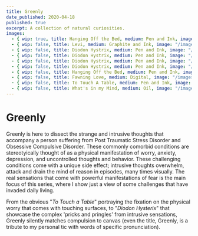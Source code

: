 ```yaml
---
title: Greenly
date_published: 2020-04-18
published: true
excerpt: A collection of natural curiosities.
images:
  - { wip: true, title: Hanging Off the Bed, medium: Pen and Ink, image: "/images/1-hanging-off-the-bed.webp" }
  - { wip: false, title: Levi, medium: Graphite and Ink, image: "/images/2-levi-graphite-and-ink.webp" }
  - { wip: false, title: Diodon Hystrix, medium: Pen and Ink, image: "/images/4-diodon-hystrix-pen-and-ink.jpg" }
  - { wip: false, title: Diodon Hystrix, medium: Pen and Ink, image: "/images/5-diodon-hystrix-pen-and-ink.jpg" }
  - { wip: false, title: Diodon Hystrix, medium: Pen and Ink, image: "/images/6-diodon-hystrix-pen-and-ink.jpg" }
  - { wip: false, title: Diodon Hystrix, medium: Pen and Ink, image: "/images/7-diodon-hystrix-pen-and-ink.jpg" }
  - { wip: false, title: Hanging Off the Bed, medium: Pen and Ink, image: "/images/hanging-off-the-bed-pen-and-ink.jpg" }
  - { wip: false, title: Fawning Love, medium: Digital, image: "/images/fawning-love.png" }
  - { wip: false, title: To Touch A Table, medium: Pen and Ink, image: "/images/to-touch-a-table-pen-and-ink.jpg" }
  - { wip: false, title: What's in my Mind, medium: Oil, image: "/images/whats-in-my-mind.jpg" }
---
```


# Greenly

Greenly is here to dissect the strange and intrusive thoughts that accompany a person suffering from Post Traumatic Stress Disorder and Obsessive Compulsive Disorder. These commonly comorbid conditions are stereotyically thought of as a physical manifestation of worry, anxiety, depression, and uncontrolled thoughts and behavior. These challenging conditions come with a unique side effect; intrusive thoughts overwhelm, attack and drain the mind of reason in episodes, many times visually. The real sensations that come with powerful manifestations of fear is the main focus of this series, where I show just a view of some challenges that have invaded daily living.

From the obvious "*To Touch a Table*" portraying the fixation on the physical worry that comes with touching surfaces, to "*Diodon Hysterix*" that showcase the complex 'pricks and pringles' from intrusive sensations, Greenly silently matches compulsion to canvas (even the title, Greenly, is a tribute to my personal tic with words of specific pronunciation).
